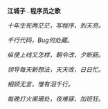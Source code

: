 **江城子 . 程序员之歌**

*十年生死两茫茫，写程序，到天亮。*

*千行代码，Bug何处藏。*

*纵使上线又怎样，朝令改，夕断肠。*

*领导每天新想法，天天改，日日忙。*

*相顾无言，惟有泪千行。*

*每晚灯火阑珊处，夜难寐，加班狂。*
